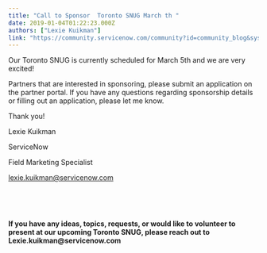 ```yaml
---
title: "Call to Sponsor  Toronto SNUG March th "
date: 2019-01-04T01:22:23.000Z
authors: ["Lexie Kuikman"]
link: "https://community.servicenow.com/community?id=community_blog&sys_id=80c2da95db72a740656a5583ca9619e7"
---
```

<p>Our Toronto SNUG is currently scheduled for March 5th and we are very excited!</p>
<p>Partners that are interested in sponsoring, please submit an application on the partner portal. If you have any questions regarding sponsorship details or filling out an application, please let me know.</p>
<p>Thank you!</p>
<p>Lexie Kuikman</p>
<p>ServiceNow</p>
<p>Field Marketing Specialist </p>
<p><a class="jive-link-email-small" title="k-email-small" href="mailto:doug.dykes&#64;servicenow.com" rel="nofollow">lexie.kuikman&#64;servicenow.com</a></p>
<p> </p>
<p> </p>
<p><strong>If you have any ideas, topics, requests, or would like to volunteer to present at our upcoming Toronto SNUG, please reach out to Lexie.kuikman&#64;servicenow.com </strong></p>
<div class="cm-attachments-body"> </div>